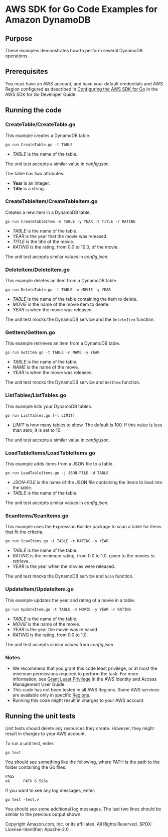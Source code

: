 # AWS SDK for Go Code Examples for Amazon DynamoDB

## Purpose

These examples demonstrates how to perform several DynamoDB operations.

## Prerequisites

You must have an AWS account, and have your default credentials and AWS Region
configured as described in
[Configuring the AWS SDK for Go](https://docs.aws.amazon.com/sdk-for-go/v1/developer-guide/configuring-sdk.html)
in the AWS SDK for Go Developer Guide.

## Running the code

### CreateTable/CreateTable.go

This example creates a DynamoDB table.

`go run CreateTable.go -t TABLE`

- _TABLE_ is the name of the table.

The unit test accepts a similar value in _config.json_.

The table has two attributes:

- **Year** is an integer.
- **Title** is a string.

### CreateTableItem/CreateTableItem.go

Creates a new item in a DynamoDB table.

`go run CreateTableItem -d TABLE -y YEAR -t TITLE -r RATING`

- _TABLE_ is the name of the table.
- _YEAR_ is the year that the movie was released.
- _TITLE_ is the title of the movie.
- _RATING_ is the rating, from 0.0 to 10.0, of the movie.

The unit test accepts similar values in _config.json_.

### DeleteItem/DeleteItem.go

This example deletes an item from a DynamoDB table.

`go run DeleteTable.go -t TABLE -m MOVIE -y YEAR`

- _TABLE_ is the name of the table containing the item to delete.
- _MOVIE_ is the name of the movie item to delete.
- _YEAR_ is when the movie was released.

The unit test mocks the DynamoDB service and the `DeleteItem` function.

### GetItem/GetItem.go

This example retrieves an item from a DynamoDB table.

`go run GetItem.go -t TABLE -n NAME -y YEAR`

- _TABLE_ is the name of the table.
- _NAME_ is the name of the movie.
- _YEAR_ is when the movie was released.

The unit test mocks the DynamoDB service and `GetItem` function.

### ListTables/ListTables.go

This example lists your DynamoDB tables.

`go run ListTables.go [-l LIMIT]`

- _LIMIT_ is how many tables to show.
  The default is 100.
  If this value is less than zero,
  it is set to 10.

The unit test accepts a similar value in _config.json_.

### LoadTableItems/LoadTableItems.go

This example adds items from a JSON file to a table.

`go run LoadTableItems.go -j JSON-FILE -d TABLE`

- _JSON-FILE_ is the name of the JSON file containing the items to load into the table.
- _TABLE_ is the name of the table.

The unit test accepts similar values in _config.json_.

### ScanItems/ScanItems.go

This example uses the Expression Builder package to scan a table for items that fit the criteria.

`go run ScanItems.go -t TABLE -r RATING -y YEAR`

- _TABLE_ is the name of the table.
- _RATING_ is the minimum rating, from 0.0 to 1.0, given to the movies to retrieve.
- _YEAR_ is the year when the movies were released.

The unit test mocks the DynamoDB service and `Scan` function.

### UpdateItem/UpdateItem.go

This example updates the year and rating of a movie in a table.

`go run UpdateItem.go -t TABLE -m MOVIE -y YEAR -r RATING`

- _TABLE_ is the name of the table.
- _MOVIE_ is the name of the movie.
- _YEAR_ is the year the movie was released.
- _RATING_ is the rating, from 0.0 to 1.0.

The unit test accepts similar values from _config.json_.

### Notes

- We recommend that you grant this code least privilege,
  or at most the minimum permissions required to perform the task.
  For more information, see
  [Grant Least Privilege](https://docs.aws.amazon.com/IAM/latest/UserGuide/best-practices.html#grant-least-privilege)
  in the AWS Identity and Access Management User Guide.
- This code has not been tested in all AWS Regions.
  Some AWS services are available only in specific
  [Regions](https://aws.amazon.com/about-aws/global-infrastructure/regional-product-services).
- Running this code might result in charges to your AWS account.

## Running the unit tests

Unit tests should delete any resources they create.
However, they might result in charges to your
AWS account.

To run a unit test, enter:

`go test`

You should see something like the following,
where PATH is the path to the folder containing the Go files:

```sh
PASS
ok      PATH 6.593s
```

If you want to see any log messages, enter:

`go test -test.v`

You should see some additional log messages.
The last two lines should be similar to the previous output shown.

Copyright Amazon.com, Inc. or its affiliates. All Rights Reserved. SPDX-License-Identifier: Apache-2.0

